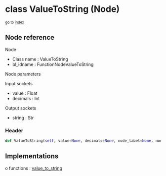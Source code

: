 # class ValueToString (Node)

<sub>go to [index](/docs/index.md)</sub>

## Node reference

Node
 - Class name : ValueToString
 - bl_idname : FunctionNodeValueToString

Node parameters

Input sockets
 - value : Float
 - decimals : Int

Output sockets
 - string : Str

### Header

``` python
def ValueToString(self, value=None, decimals=None, node_label=None, node_color=None):
```

## Implementations

o functions : [value_to_string](/docs/GeoNodes_classes/value_to_string.md)

